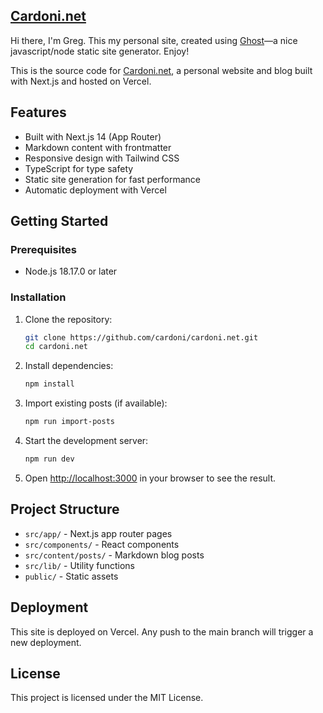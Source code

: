 ## [Cardoni.net](http://cardoni.net)
Hi there, I'm Greg. This my personal site, created using [Ghost](https://ghost.org/)—a nice javascript/node static site generator. Enjoy!

This is the source code for [Cardoni.net](https://cardoni.net), a personal website and blog built with Next.js and hosted on Vercel.

## Features

- Built with Next.js 14 (App Router)
- Markdown content with frontmatter
- Responsive design with Tailwind CSS
- TypeScript for type safety
- Static site generation for fast performance
- Automatic deployment with Vercel

## Getting Started

### Prerequisites

- Node.js 18.17.0 or later

### Installation

1. Clone the repository:
   ```bash
   git clone https://github.com/cardoni/cardoni.net.git
   cd cardoni.net
   ```

2. Install dependencies:
   ```bash
   npm install
   ```

3. Import existing posts (if available):
   ```bash
   npm run import-posts
   ```

4. Start the development server:
   ```bash
   npm run dev
   ```

5. Open [http://localhost:3000](http://localhost:3000) in your browser to see the result.

## Project Structure

- `src/app/` - Next.js app router pages
- `src/components/` - React components
- `src/content/posts/` - Markdown blog posts
- `src/lib/` - Utility functions
- `public/` - Static assets

## Deployment

This site is deployed on Vercel. Any push to the main branch will trigger a new deployment.

## License

This project is licensed under the MIT License.